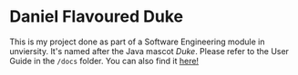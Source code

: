 # Daniel Flavoured Duke

This is my project done as part of a Software Engineering module in unviersity. It's named after the Java mascot _Duke_. Please refer to the User Guide in the `/docs` folder. You can also find it [here!](https://daniellimzj.github.io/ip/)

